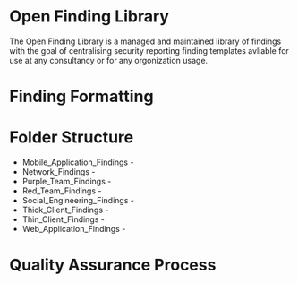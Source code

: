 # Open Finding Library

The Open Finding Library is a managed and maintained library of findings with the goal of centralising security reporting finding templates avliable for use at any consultancy or for any orgonization usage.

# Finding Formatting
  

# Folder Structure
- Mobile_Application_Findings - 
- Network_Findings - 
- Purple_Team_Findings - 
- Red_Team_Findings - 
- Social_Engineering_Findings - 
- Thick_Client_Findings - 
- Thin_Client_Findings - 
- Web_Application_Findings -

# Quality Assurance Process
